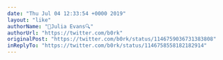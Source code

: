 ```yaml
---
date: "Thu Jul 04 12:33:54 +0000 2019"
layout: "like"
authorName: "🔎Julia Evans🔍"
authorUrl: "https://twitter.com/b0rk"
originalPost: "https://twitter.com/b0rk/status/1146759036731383808"
inReplyTo: "https://twitter.com/b0rk/status/1146758558182182914"
---
```

